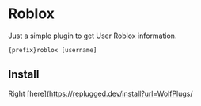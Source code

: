 # Roblox

Just a simple plugin to get User Roblox information.
```
{prefix}roblox [username]
```

## Install

Right [here](https://replugged.dev/install?url=WolfPlugs/
